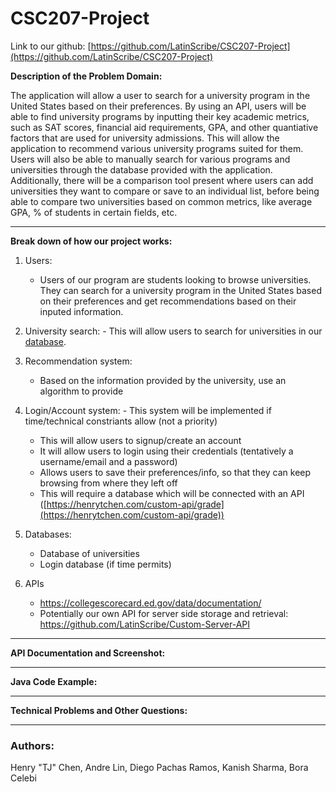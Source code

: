 # CSC207-Project

Link to our github: [https://github.com/LatinScribe/CSC207-Project](https://github.com/LatinScribe/CSC207-Project)

**Description of the Problem Domain:**

The application will allow a user to search for a university program in the United States based on their preferences. By using an API, users will be able to find university programs by inputting their key academic metrics, such as SAT scores, financial aid requirements, GPA, and other quantiative factors that are used for university admissions. This will allow the application to recommend various university programs suited for them. Users will also be able to manually search for various programs and universities through the database provided with the application. Additionally, there will be a comparison tool present where users can add universities they want to compare or save to an individual list, before being able to compare two universities based on common metrics, like average GPA, % of students in certain fields, etc.  

--- 

**Break down of how our project works:**

1. Users:
	- Users of our program are students looking to browse universities. They can search for a university program in the United States based on their preferences and get recommendations based on their inputed information.
2. University search:
        - This will allow users to search for universities in our [database](https://collegescorecard.ed.gov/data/documentation/).
4. Recommendation system:
	- Based on the information provided by the university, use an algorithm to provide 
5. Login/Account system:
        - This system will be implemented if time/technical constriants allow (not a priority)
	- This will allow users to signup/create an account
	- It will allow users to login using their credentials (tentatively a username/email and a password)
	- Allows users to save their preferences/info, so that they can keep browsing from where they left off
	- This will require a database which will be connected with an API ([https://henrytchen.com/custom-api/grade](https://henrytchen.com/custom-api/grade))

7. Databases:
	- Database of universities
 	- Login database (if time permits)
8. APIs
	- https://collegescorecard.ed.gov/data/documentation/
	- Potentially our own API for server side storage and retrieval: https://github.com/LatinScribe/Custom-Server-API

  ---

**API Documentation and Screenshot:**

---
**Java Code Example:**



----
**Technical Problems and Other Questions:**

----
### Authors:
Henry "TJ" Chen, Andre Lin, Diego Pachas Ramos, Kanish Sharma, Bora Celebi
